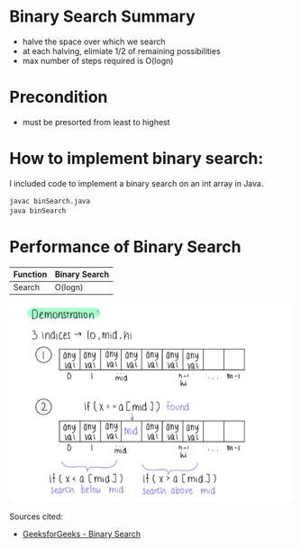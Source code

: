 # Binary Search Summary

- halve the space over which we search
- at each halving, elimiate 1/2 of remaining possibilities
- max number of steps required is O(logn)

# Precondition
- must be presorted from least to highest

# How to implement binary search:
I included code to implement a binary search on an int array in Java. 
```sh
javac binSearch.java
java binSearch
```

# Performance of Binary Search
| Function | Binary Search | 
| ------ | - | 
| Search | O(logn) | 

![Alt text](VisualizationOfBinSearch.jpg)

Sources cited: 
- [GeeksforGeeks - Binary Search](https://www.geeksforgeeks.org/binary-search/)

